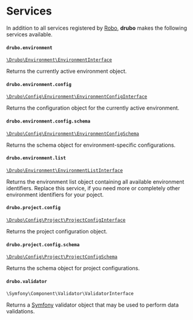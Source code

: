 # Services

In addition to all services registered by [Robo][robo], **drubo** makes the 
following services available.

#### ```drubo.environment```
[```\Drubo\Environment\EnvironmentInterface```][code.EnvironmentInterface]

Returns the currently active environment object.

#### ```drubo.environment.config```
[```\Drubo\Config\Environment\EnvironmentConfigInterface```][code.EnvironmentConfigInterface]

Returns the configuration object for the currently active environment.

#### ```drubo.environment.config.schema```
[```\Drubo\Config\Environment\EnvironmentConfigSchema```][code.EnvironmentConfigSchema]

Returns the schema object for environment-specific configurations.

#### ```drubo.environment.list```
[```\Drubo\Environment\EnvironmentListInterface```][code.EnvironmentListInterface]

Returns the environment list object containing all available environment 
identifiers. Replace this service, if you need more or completely other 
environment identifiers for your poject.

#### ```drubo.project.config```
[```\Drubo\Config\Project\ProjectConfigInterface```][code.ProjectConfigInterface]

Returns the project configuration object.

#### ```drubo.project.config.schema```
[```\Drubo\Config\Project\ProjectConfigSchema```][code.ProjectConfigSchema]

Returns the schema object for project configurations.

#### ```drubo.validator```
```\Symfony\Component\Validator\ValidatorInterface```

Returns a [Symfony][symfony] validator object that may be used to perform data validations.

[code.EnvironmentConfigInterface]: ../src/Config/Environment/EnvironmentConfigInterface.php
[code.EnvironmentConfigSchema]: ../src/Config/Environment/EnvironmentConfigSchema.php
[code.EnvironmentInterface]: ../src/Environment/EnvironmentInterface.php
[code.EnvironmentListInterface]: ../src/Environment/EnvironmentListInterface.php
[code.ProjectConfigInterface]: ../src/ConfigProject/ProjectConfigInterface.php
[code.ProjectConfigSchema]: ../src/ConfigProject/ProjectConfigSchema.php
[robo]: http://robo.li/
[symfony]: https://symfony.com/
